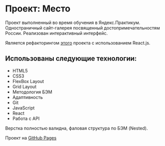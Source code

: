 # Проект: Место

Проект выполненный во время обучения в Яндекс.Практикум. Одностраничный сайт-галерея посвященный достопримечательностям России. Реализован интерактивный интерфейс.

Является рефакторингом [этого](https://github.com/sharikadze-d/mesto) проекта с использованием React.js.

## Использованы следующие технологии:
* HTML5
* CSS3
* FlexBox Layout
* Grid Layout
* Методология БЭМ
* Адаптивность
* Git
* JavaScript
* React
* Работа с API

Верстка полностью валидна, фаловая структура по БЭМ (Nested).

Проект на [GitHub Pages](https://sharikadze-d.github.io/mesto-react/)